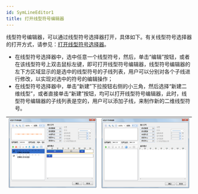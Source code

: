 ```yaml
---
id: SymLineEditor1
title: 打开线型符号编辑器
---
```

线型符号编辑器，可以通过线型符号选择器打开，具体如下。有关线型符号选择器的打开方式，请参见：[打开线型符号选择器](SymLineSelector1.htm)。

* 在线型符号选择器中，选中任意一个线型符号，然后，单击“编辑”按钮，或者在该线型符号上双击鼠标左键，即可打开线型符号编辑器，线型符号编辑器的左下方区域显示的是选中的线型符号的子线列表，用户可以分别对各个子线进行修改，以实现对选中的符号的编辑操作；
* 在线型符号选择器中，单击“新建”下拉按钮右侧的小三角，然后选择“新建二维线型”，或者直接单击“新建”按钮，均可以打开线型符号编辑器，此时，线型符号编辑器的子线列表是空的，用户可以添加子线，来制作新的二维线型符号。 

![](img/SymLineEditor1t2.png)| ![](img/SymLineEditor1t4.png) 
---|---